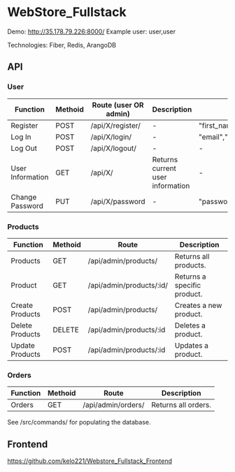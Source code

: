 # WebStore_Fullstack

Demo: http://35.178.79.226:8000/
Example user: user,user

Technologies: Fiber, Redis, ArangoDB

## API

### User

| Function    | Methoid | Route (user OR admin)      | Description        | Parametres (JSON)      |
| ----------- | ----------- | ----------- | ----------- | ----------- |
| Register    | POST     | /api/X/register/       |-|"first_name","last_name","email","password","password_confirm"|
| Log In      | POST        | /api/X/login/       |-|"email","password"|
| Log Out     | POST       | /api/X/logout/         |-|-|
| User Information| GET    | /api/X/       | Returns current user information|-|
| Change Password | PUT    | /api/X/password       |-|"password","password_confirm"|

### Products

| Function    | Methoid | Route       | Description       |
| ----------- | ----------- | ----------- | ----------- |
| Products          | GET       | /api/admin/products/       | Returns all products.       |
| Product     | GET        | /api/admin/products/:id/       | Returns a specific product.       |
| Create Products   | POST        | /api/admin/products/       | Creates a new product.       |
| Delete Products   | DELETE        | /api/admin/products/:id      | Deletes a product.       |
| Update Products   | POST        | /api/admin/products/:id      | Updates a product.       |


### Orders

| Function    | Methoid | Route       | Description       |
| ----------- | ----------- | ----------- | ----------- |
| Orders          | GET       | /api/admin/orders/       | Returns all orders.       |

See /src/commands/ for populating the database.

## Frontend
https://github.com/kelo221/Webstore_Fullstack_Frontend

